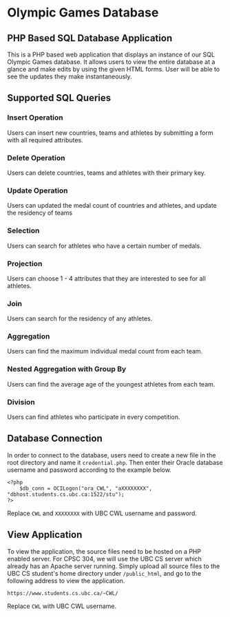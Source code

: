 # Olympic Games Database

## PHP Based SQL Database Application

This is a PHP based web application that displays an instance of our SQL Olympic Games database. It allows users to view the entire database at a glance and make edits by using the given HTML forms. User will be able to see the updates they make instantaneously. 

## Supported SQL Queries

### Insert Operation

Users can insert new countries, teams and athletes by submitting a form with all required attributes. 

### Delete Operation

Users can delete countries, teams and athletes with their primary key. 

### Update Operation

Users can updated the medal count of countries and athletes, and update the residency of teams

### Selection

Users can search for athletes who have a certain number of medals. 

### Projection

Users can choose 1 - 4 attributes that they are interested to see for all athletes.

### Join

Users can search for the residency of any athletes. 

### Aggregation

Users can find the maximum individual medal count from each team. 

### Nested Aggregation with Group By

Users can find the average age of the youngest athletes from each team. 

### Division

Users can find athletes who participate in every competition. 

## Database Connection

In order to connect to the database, users need to create a new file in the root directory and name it `credential.php`. Then enter their Oracle database username and password according to the example below. 

```
<?php
    $db_conn = OCILogon("ora_CWL", "aXXXXXXXX", "dbhost.students.cs.ubc.ca:1522/stu");
?>
```

Replace `CWL` and `XXXXXXXX` with UBC CWL username and password. 

## View Application

To view the application, the source files need to be hosted on a PHP enabled server. For CPSC 304, we will use the UBC CS server which already has an Apache server running. Simply upload all source files to the UBC CS student's home directory under `/public_html`, and go to the following address to view the application.

```
https://www.students.cs.ubc.ca/~CWL/
```

Replace `CWL` with UBC CWL username. 
